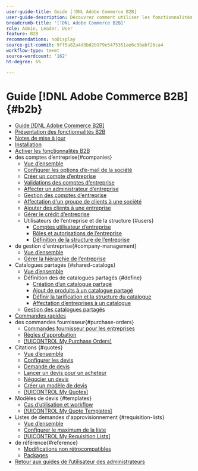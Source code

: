 ```yaml
---
user-guide-title: Guide [!DNL Adobe Commerce B2B]
user-guide-description: Découvrez comment utiliser les fonctionnalités B2B intégrées disponibles pour Adobe Commerce,
breadcrumb-title: '[!DNL Adobe Commerce B2B]'
role: Admin, Leader, User
feature: B2B
recommendations: noDisplay
source-git-commit: 9ff5a82a4d3bd2b979e5475351ae6c3babf26ca4
workflow-type: tm+mt
source-wordcount: '162'
ht-degree: 6%

---
```



# Guide [!DNL Adobe Commerce B2B] {#b2b}

+ [Guide [!DNL Adobe Commerce B2B]](guide-overview.md)
+ [Présentation des fonctionnalités B2B](introduction.md)
+ [Notes de mise à jour](release-notes.md)
+ [Installation](install.md)
+ [Activer les fonctionnalités B2B](enable-basic-features.md)
+ des comptes d’entreprise{#companies}
   + [Vue d’ensemble](account-companies.md)
   + [Configurer les options d’e-mail de la société](email-company-configuration.md)
   + [Créer un compte d’entreprise](account-company-create.md)
   + [Validations des comptes d’entreprise](account-company-approve.md)
   + [Affecter un administrateur d’entreprise](account-company-admin.md)
   + [Gestion des comptes d’entreprise](account-company-manage.md)
   + [Affectation d&#39;un groupe de clients à une société](account-company-customer-group.md)
   + [Ajouter des clients à une entreprise](customer-assign-company.md)
   + [Gérer le crédit d’entreprise](credit-company.md)
   + Utilisateurs de l’entreprise et de la structure {#users}
      + [Comptes utilisateur d’entreprise](account-company-users.md)
      + [Rôles et autorisations de l’entreprise](account-company-roles-permissions.md)
      + [Définition de la structure de l’entreprise](account-company-structure.md)
+ de gestion d&#39;entreprise{#company-management}
   + [Vue d’ensemble](manage-companies.md)
   + [Gérer la hiérarchie de l’entreprise](manage-company-hierarchy.md)
+ Catalogues partagés {#shared-catalogs}
   + [Vue d’ensemble](catalog-shared.md)
   + Définition des de catalogues partagés {#define}
      + [Création d’un catalogue partagé](catalog-shared-create.md)
      + [Ajout de produits à un catalogue partagé](catalog-shared-product-add.md)
      + [Définir la tarification et la structure du catalogue](catalog-shared-pricing-structure.md)
      + [Affectation d’entreprises à un catalogue](catalog-shared-assign-companies.md)
   + [Gestion des catalogues partagés](catalog-shared-manage.md)
+ [Commandes rapides](quick-order.md)
+ des commandes fournisseur{#purchase-orders}
   + [Commandes fournisseur pour les entreprises](purchase-order-flow.md)
   + [Règles d&#39;approbation](account-dashboard-approval-rules.md)
   + [[!UICONTROL My Purchase Orders]](account-dashboard-my-purchase-orders.md)
+ Citations {#quotes}
   + [Vue d’ensemble](quotes.md)
   + [Configurer les devis](configure-quotes.md)
   + [Demande de devis](quote-request.md)
   + [Lancer un devis pour un acheteur](sales-rep-initiates-quote.md)
   + [Négocier un devis](quote-price-negotiation.md)
   + [Créer un modèle de devis](quote-templates.md)
   + [[!UICONTROL My Quotes]](account-dashboard-my-quotes.md)
+ Modèles de devis {#templates}
   + [Cas d’utilisation et workflow](quote-templates-overview.md)
   + [[!UICONTROL My Quote Templates]](account-dashboard-my-quote-templates.md)
+ Listes de demandes d&#39;approvisionnement {#requisition-lists}
   + [Vue d’ensemble](requisition-lists.md)
   + [Configurer le maximum de la liste](configure-requisition-lists.md)
   + [[!UICONTROL My Requisition Lists]](account-dashboard-requisition-lists-manage.md)
+ de référence{#reference}
   + [Modifications non rétrocompatibles](backward-incompatible-changes.md)
   + [Packages](packages.md)
+ [Retour aux guides de l’utilisateur des administrateurs](https://experienceleague.adobe.com/en/docs/commerce-admin/user-guides/home)
